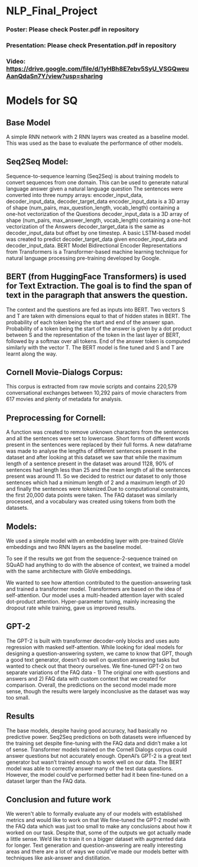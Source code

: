 # NLP_Final_Project

### Poster: Please check Poster.pdf in repository
### Presentation: Please check Presentation.pdf in repository
### Video: https://drive.google.com/file/d/1yHBh8E7ebv5SyU_VSGQweuAanQdaSn7Y/view?usp=sharing

# Models for SQ
## Base Model
 A simple RNN network with 2 RNN layers was created as a baseline model. This was used as the base to evaluate the performance of other models. 

## Seq2Seq Model:
 Sequence-to-sequence learning (Seq2Seq) is about training models to convert sequences from one domain. This can be used to generate natural language answer given a natural language question
The sentences were converted into three numpy arrays:  encoder_input_data, decoder_input_data, decoder_target_data
encoder_input_data is a 3D array of shape (num_pairs, max_question_length, vocab_length) containing a one-hot vectorization of the Questions
decoder_input_data is a 3D array of shape  (num_pairs, max_answer_length, vocab_length) containing a one-hot vectorization of the Answers
decoder_target_data is the same as decoder_input_data but offset by one timestep.
A basic LSTM-based model was created  to predict decoder_target_data given encoder_input_data and decoder_input_data.
BERT Model
Bidirectional Encoder Representations from Transformers is a Transformer-based machine learning technique for natural language processing pre-training developed by Google. 

## BERT (from HuggingFace Transformers) is used for Text Extraction. The goal is to find the span of text in the paragraph that answers the question. 


The context and the questions are fed as inputs into BERT. 
Two vectors S and T are taken with dimensions equal to that of hidden states in BERT.
The probability of each token being the start and end of the answer span.
Probability of a token being the start of the answer is given by a dot product between S and the representation of the token in the last layer of BERT, followed by a softmax over all tokens. 
 End of the answer token is computed similarly with the vector T.
The BERT model is fine tuned and S and T are learnt along the way.

## Cornell Movie-Dialogs Corpus:
This corpus is extracted from raw movie scripts and contains 220,579 conversational exchanges between 10,292 pairs of movie characters from 617 movies and plenty of metadata for analysis. 
## Preprocessing for Cornell:
A function was created to remove unknown characters from the sentences and all the sentences were set to lowercase. Short forms of different words present in the sentences were replaced by their full forms. A new dataframe was made to analyse the lengths of different sentences present in the dataset and after looking at this dataset we saw that while the maximum length of a sentence present in the dataset was around 1128, 90% of sentences had length less than 25 and the mean length of all the sentences present was around 11. So we decided to restrict our dataset to only those sentences which had a minimum length of 2 and a maximum length of 20 and finally the sentences were tokenized.Due to computational constraints, the first 20,000 data points were taken.  The FAQ dataset was similarly processed, and a vocabulary was created using tokens from both the datasets. 


## Models:
We used a simple model with an embedding layer with pre-trained GloVe embeddings and two RNN layers as the baseline model.

To see if the results we got from the sequence-2-sequence trained on SQuAD had anything to do with the absence of context, we trained a model with the same architecture with GloVe embeddings.

We wanted to see how attention contributed to the question-answering task and trained a transformer model. Transformers are based on the idea of self-attention. Our model uses a multi-headed attention layer with scaled dot-product attention. Hyper-parameter tuning, mainly increasing the dropout rate while training, gave us improved results. 


## GPT-2

The GPT-2 is built with transformer decoder-only blocks and uses auto regression with masked self-attention. While looking for ideal models for designing a question-answering system, we came to know that GPT, though a good text generator, doesn’t do well on question answering tasks but wanted to check out that theory ourselves. 
We fine-tuned GPT-2 on two separate variations of the FAQ data - 1) The original one with questions and answers and 2) FAQ data with custom context that we created for comparison. Overall, the predictions on the second model made more sense, though the results were largely inconclusive as the dataset was way too small. 


## Results

The base models, despite having good accuracy, had basically no predictive power. 
Seq2Seq predictions on both datasets were influenced by the training set despite fine-tuning with the FAQ data and didn’t make a lot of sense. 
Transformer models trained on the Cornell Dialogs corpus could answer questions but not accurately enough. 
OpenAI’s GPT-2 is a great text generator but wasn’t trained enough to work well on our data. 
The BERT model was able to correctly answer many of the test data questions. However, the model could’ve performed better had it been fine-tuned on a dataset larger than the FAQ data. 


## Conclusion and future work

We weren't able to formally evaluate any of our models with established metrics and would like to work on that
We fine-tuned the GPT-2 model with the FAQ data which was just too small to make any conclusions about how it worked on our task. Despite that, some of the outputs we got actually made a little sense. We’d like to train it on a bigger dataset with augmented data  for longer.
Text generation and question-answering are really interesting areas and there are a lot of ways we could’ve made our models better with techniques like ask-answer and distillation. 


